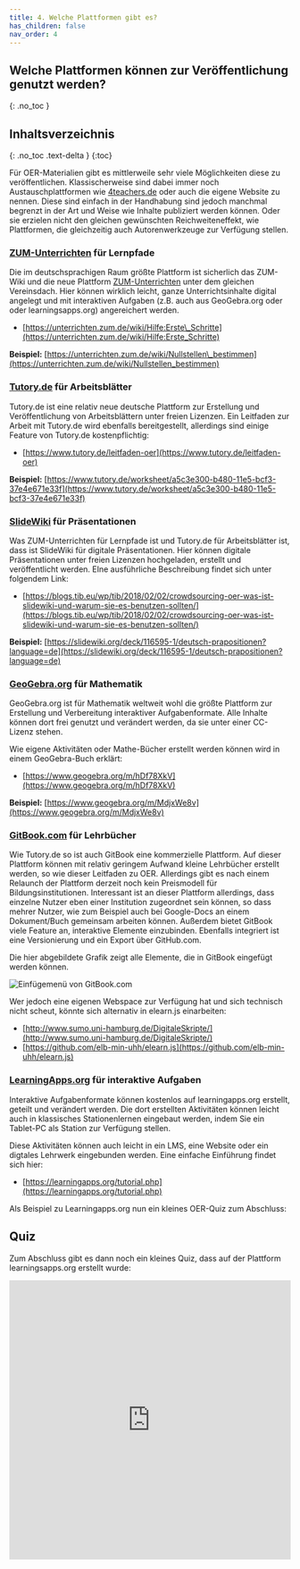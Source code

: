 ```yaml
---
title: 4. Welche Plattformen gibt es?
has_children: false
nav_order: 4
---
```


## Welche Plattformen können zur Veröffentlichung genutzt werden?
{: .no_toc }

## Inhaltsverzeichnis
{: .no_toc .text-delta }
{:toc}


Für OER-Materialien gibt es mittlerweile sehr viele Möglichkeiten diese zu veröffentlichen. Klassischerweise sind dabei immer noch Austauschplattformen wie [4teachers.de](www.4teachers.de) oder auch die eigene Website zu nennen. Diese sind einfach in der Handhabung sind jedoch manchmal begrenzt in der Art und Weise wie Inhalte publiziert werden können. Oder sie erzielen nicht den gleichen gewünschten Reichweiteneffekt, wie Plattformen, die gleichzeitig auch Autorenwerkzeuge zur Verfügung stellen.

### [ZUM-Unterrichten](https://unterrichten.zum.de/wiki/Hauptseite) für Lernpfade

Die im deutschsprachigen Raum größte Plattform ist sicherlich das ZUM-Wiki und die neue Plattform [ZUM-Unterrichten](https://unterrichten.zum.de/wiki/Hauptseite) unter dem gleichen Vereinsdach. Hier können wirklich leicht, ganze Unterrichtsinhalte digital angelegt und mit interaktiven Aufgaben \(z.B. auch aus GeoGebra.org oder oder learningsapps.org\) angereichert werden.

* [https://unterrichten.zum.de/wiki/Hilfe:Erste\_Schritte](https://unterrichten.zum.de/wiki/Hilfe:Erste_Schritte)

**Beispiel:** [https://unterrichten.zum.de/wiki/Nullstellen\_bestimmen](https://unterrichten.zum.de/wiki/Nullstellen_bestimmen)

### [Tutory.de](https://www.tutory.de/) für Arbeitsblätter

Tutory.de ist eine relativ neue deutsche Plattform zur Erstellung und Veröffentlichung von Arbeitsblättern unter freien Lizenzen. Ein Leitfaden zur Arbeit mit Tutory.de wird ebenfalls bereitgestellt, allerdings sind einige Feature von Tutory.de kostenpflichtig:

* [https://www.tutory.de/leitfaden-oer](https://www.tutory.de/leitfaden-oer)

**Beispiel:** [https://www.tutory.de/worksheet/a5c3e300-b480-11e5-bcf3-37e4e671e33f](https://www.tutory.de/worksheet/a5c3e300-b480-11e5-bcf3-37e4e671e33f)

### [SlideWiki](https://www.slidewiki.org) für Präsentationen

Was ZUM-Unterrichten für Lernpfade ist und Tutory.de für Arbeitsblätter ist, dass ist SlideWiki für digitale Präsentationen. Hier können digitale Präsentationen unter freien Lizenzen hochgeladen, erstellt und veröffentlicht werden. EIne ausführliche Beschreibung findet sich unter folgendem Link:

* [https://blogs.tib.eu/wp/tib/2018/02/02/crowdsourcing-oer-was-ist-slidewiki-und-warum-sie-es-benutzen-sollten/](https://blogs.tib.eu/wp/tib/2018/02/02/crowdsourcing-oer-was-ist-slidewiki-und-warum-sie-es-benutzen-sollten/)

**Beispiel:** [https://slidewiki.org/deck/116595-1/deutsch-prapositionen?language=de](https://slidewiki.org/deck/116595-1/deutsch-prapositionen?language=de)

### [GeoGebra.org](https://www.geogebra.org) für Mathematik

GeoGebra.org ist für Mathematik weltweit wohl die größte Plattform zur Erstellung und Verbereitung interaktiver Aufgabenformate. Alle Inhalte können dort frei genutzt und verändert werden, da sie unter einer CC-Lizenz stehen.

Wie eigene Aktivitäten oder Mathe-Bücher erstellt werden können wird in einem GeoGebra-Buch erklärt:

* [https://www.geogebra.org/m/hDf78XkV](https://www.geogebra.org/m/hDf78XkV)

**Beispiel:** [https://www.geogebra.org/m/MdjxWe8v](https://www.geogebra.org/m/MdjxWe8v)

### [GitBook.com](https://www.gitbook.com) für Lehrbücher

Wie Tutory.de so ist auch GitBook eine kommerzielle Plattform. Auf dieser Plattform können mit relativ geringem Aufwand kleine Lehrbücher erstellt werden, so wie dieser Leitfaden zu OER. Allerdings gibt es nach einem Relaunch der Plattform derzeit noch kein Preismodell für Bildungsinstitutionen. Interessant ist an dieser Plattform allerdings, dass einzelne Nutzer eben einer Institution zugeordnet sein können, so dass mehrer Nutzer, wie zum Beispiel auch bei Google-Docs an einem Dokument/Buch gemeinsam arbeiten können. Außerdem bietet GitBook viele Feature an, interaktive Elemente einzubinden. Ebenfalls integriert ist eine Versionierung und ein Export über GitHub.com.

Die hier abgebildete Grafik zeigt alle Elemente, die in GitBook eingefügt werden können.

![Einf&#xFC;gemen&#xFC; von GitBook.com](https://budumlu.github.io/OER-Leitfaden/assets/bildschirmfoto-2019-03-05-um-12.09.52.png)

Wer jedoch eine eigenen Webspace zur Verfügung hat und sich technisch nicht scheut, könnte sich alternativ in elearn.js einarbeiten:

* [http://www.sumo.uni-hamburg.de/DigitaleSkripte/](http://www.sumo.uni-hamburg.de/DigitaleSkripte/)
* [https://github.com/elb-min-uhh/elearn.js](https://github.com/elb-min-uhh/elearn.js)

### [LearningApps.org](https://learningapps.org/) für interaktive Aufgaben

Interaktive Aufgabenformate können kostenlos auf learningapps.org erstellt, geteilt und verändert werden. Die dort erstellten Aktivitäten können leicht auch in klassisches Stationenlernen eingebaut werden, indem Sie ein Tablet-PC als Station zur Verfügung stellen.

Diese Aktivitäten können auch leicht in ein LMS, eine Website oder ein digtales Lehrwerk eingebunden werden. Eine einfache Einführung findet sich hier:

* [https://learningapps.org/tutorial.php](https://learningapps.org/tutorial.php)

Als Beispiel zu Learningapps.org nun ein kleines OER-Quiz zum Abschluss:

## Quiz

Zum Abschluss gibt es dann noch ein kleines Quiz, dass auf der Plattform learningsapps.org erstellt wurde:

<iframe src="https://learningapps.org/watch?app=3035085" style="border:0px;width:100%;height:500px" webkitallowfullscreen="true" mozallowfullscreen="true"></iframe>
